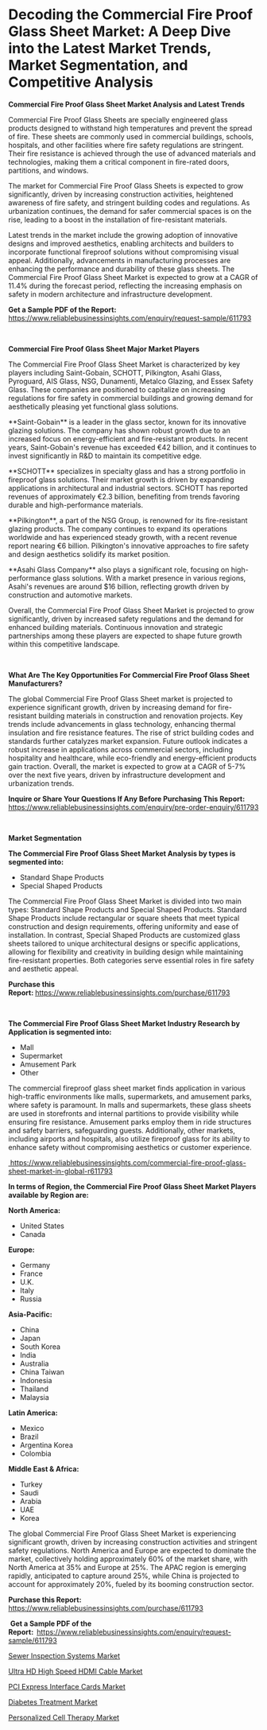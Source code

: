 <p><h1>Decoding the Commercial Fire Proof Glass Sheet Market: A Deep Dive into the Latest Market Trends, Market Segmentation, and Competitive Analysis</h1></p><p><strong>Commercial Fire Proof Glass Sheet Market Analysis and Latest Trends</strong></p>
<p><p>Commercial Fire Proof Glass Sheets are specially engineered glass products designed to withstand high temperatures and prevent the spread of fire. These sheets are commonly used in commercial buildings, schools, hospitals, and other facilities where fire safety regulations are stringent. Their fire resistance is achieved through the use of advanced materials and technologies, making them a critical component in fire-rated doors, partitions, and windows.</p><p>The market for Commercial Fire Proof Glass Sheets is expected to grow significantly, driven by increasing construction activities, heightened awareness of fire safety, and stringent building codes and regulations. As urbanization continues, the demand for safer commercial spaces is on the rise, leading to a boost in the installation of fire-resistant materials.</p><p>Latest trends in the market include the growing adoption of innovative designs and improved aesthetics, enabling architects and builders to incorporate functional fireproof solutions without compromising visual appeal. Additionally, advancements in manufacturing processes are enhancing the performance and durability of these glass sheets. The Commercial Fire Proof Glass Sheet Market is expected to grow at a CAGR of 11.4% during the forecast period, reflecting the increasing emphasis on safety in modern architecture and infrastructure development.</p></p>
<p><strong>Get a Sample PDF of the Report:&nbsp;</strong> <a href="https://www.reliablebusinessinsights.com/enquiry/request-sample/611793?utm_campaign=1113&utm_medium=2&utm_source=Github&utm_content=ia&utm_term=29092024&utm_id=commercial-fire-proof-glass-sheet">https://www.reliablebusinessinsights.com/enquiry/request-sample/611793</a></p>
<p>&nbsp;</p>
<p><strong>Commercial Fire Proof Glass Sheet Major Market Players</strong></p>
<p><p>The Commercial Fire Proof Glass Sheet Market is characterized by key players including Saint-Gobain, SCHOTT, Pilkington, Asahi Glass, Pyroguard, AIS Glass, NSG, Dunamenti, Metalco Glazing, and Essex Safety Glass. These companies are positioned to capitalize on increasing regulations for fire safety in commercial buildings and growing demand for aesthetically pleasing yet functional glass solutions.</p><p>**Saint-Gobain** is a leader in the glass sector, known for its innovative glazing solutions. The company has shown robust growth due to an increased focus on energy-efficient and fire-resistant products. In recent years, Saint-Gobain's revenue has exceeded €42 billion, and it continues to invest significantly in R&D to maintain its competitive edge.</p><p>**SCHOTT** specializes in specialty glass and has a strong portfolio in fireproof glass solutions. Their market growth is driven by expanding applications in architectural and industrial sectors. SCHOTT has reported revenues of approximately €2.3 billion, benefiting from trends favoring durable and high-performance materials.</p><p>**Pilkington**, a part of the NSG Group, is renowned for its fire-resistant glazing products. The company continues to expand its operations worldwide and has experienced steady growth, with a recent revenue report nearing €6 billion. Pilkington's innovative approaches to fire safety and design aesthetics solidify its market position.</p><p>**Asahi Glass Company** also plays a significant role, focusing on high-performance glass solutions. With a market presence in various regions, Asahi's revenues are around $16 billion, reflecting growth driven by construction and automotive markets.</p><p>Overall, the Commercial Fire Proof Glass Sheet Market is projected to grow significantly, driven by increased safety regulations and the demand for enhanced building materials. Continuous innovation and strategic partnerships among these players are expected to shape future growth within this competitive landscape.</p></p>
<p>&nbsp;</p>
<p><strong>What Are The Key Opportunities For Commercial Fire Proof Glass Sheet Manufacturers?</strong></p>
<p><p>The global Commercial Fire Proof Glass Sheet market is projected to experience significant growth, driven by increasing demand for fire-resistant building materials in construction and renovation projects. Key trends include advancements in glass technology, enhancing thermal insulation and fire resistance features. The rise of strict building codes and standards further catalyzes market expansion. Future outlook indicates a robust increase in applications across commercial sectors, including hospitality and healthcare, while eco-friendly and energy-efficient products gain traction. Overall, the market is expected to grow at a CAGR of 5-7% over the next five years, driven by infrastructure development and urbanization trends.</p></p>
<p><strong>Inquire or Share Your Questions If Any Before Purchasing This Report:</strong> <a href="https://www.reliablebusinessinsights.com/enquiry/pre-order-enquiry/611793?utm_campaign=1113&utm_medium=2&utm_source=Github&utm_content=ia&utm_term=29092024&utm_id=commercial-fire-proof-glass-sheet">https://www.reliablebusinessinsights.com/enquiry/pre-order-enquiry/611793</a></p>
<p>&nbsp;</p>
<p><strong>Market Segmentation</strong></p>
<p><strong>The Commercial Fire Proof Glass Sheet Market Analysis by types is segmented into:</strong></p>
<p><ul><li>Standard Shape Products</li><li>Special Shaped Products</li></ul></p>
<p><p>The Commercial Fire Proof Glass Sheet Market is divided into two main types: Standard Shape Products and Special Shaped Products. Standard Shape Products include rectangular or square sheets that meet typical construction and design requirements, offering uniformity and ease of installation. In contrast, Special Shaped Products are customized glass sheets tailored to unique architectural designs or specific applications, allowing for flexibility and creativity in building design while maintaining fire-resistant properties. Both categories serve essential roles in fire safety and aesthetic appeal.</p></p>
<p><strong>Purchase this Report:&nbsp;</strong><a href="https://www.reliablebusinessinsights.com/purchase/611793?utm_campaign=1113&utm_medium=2&utm_source=Github&utm_content=ia&utm_term=29092024&utm_id=commercial-fire-proof-glass-sheet">https://www.reliablebusinessinsights.com/purchase/611793</a></p>
<p>&nbsp;</p>
<p><strong>The Commercial Fire Proof Glass Sheet Market Industry Research by Application is segmented into:</strong></p>
<p><ul><li>Mall</li><li>Supermarket</li><li>Amusement Park</li><li>Other</li></ul></p>
<p><p>The commercial fireproof glass sheet market finds application in various high-traffic environments like malls, supermarkets, and amusement parks, where safety is paramount. In malls and supermarkets, these glass sheets are used in storefronts and internal partitions to provide visibility while ensuring fire resistance. Amusement parks employ them in ride structures and safety barriers, safeguarding guests. Additionally, other markets, including airports and hospitals, also utilize fireproof glass for its ability to enhance safety without compromising aesthetics or customer experience.</p></p>
<p><a href="https://www.reliablebusinessinsights.com/commercial-fire-proof-glass-sheet-market-in-global-r611793?utm_campaign=1113&utm_medium=2&utm_source=Github&utm_content=ia&utm_term=29092024&utm_id=commercial-fire-proof-glass-sheet">&nbsp;https://www.reliablebusinessinsights.com/commercial-fire-proof-glass-sheet-market-in-global-r611793</a></p>
<p><strong>In terms of Region, the Commercial Fire Proof Glass Sheet Market Players available by Region are:</strong></p>
<p>
    <p> <strong> North America: </strong>
        <ul>
            <li>United States</li>
            <li>Canada</li>
        </ul>
        </p> 
    <p> <strong> Europe: </strong>
        <ul>
            <li>Germany</li>
            <li>France</li>
            <li>U.K.</li>
            <li>Italy</li>
            <li>Russia</li>
        </ul>
        </p> 
    <p> <strong> Asia-Pacific: </strong>
        <ul>
            <li>China</li>
            <li>Japan</li>
            <li>South Korea</li>
            <li>India</li>
            <li>Australia</li>
            <li>China Taiwan</li>
            <li>Indonesia</li>
            <li>Thailand</li>
            <li>Malaysia</li>
        </ul>
        </p> 
    <p> <strong> Latin America: </strong>
        <ul>
            <li>Mexico</li>
            <li>Brazil</li>
            <li>Argentina Korea</li>
            <li>Colombia</li>
        </ul>
        </p> 
    <p> <strong> Middle East & Africa: </strong>
        <ul>
            <li>Turkey</li>
            <li>Saudi</li>
            <li>Arabia</li>
            <li>UAE</li>
            <li>Korea</li>
        </ul>
    </p>
    </p>
<p><p>The global Commercial Fire Proof Glass Sheet Market is experiencing significant growth, driven by increasing construction activities and stringent safety regulations. North America and Europe are expected to dominate the market, collectively holding approximately 60% of the market share, with North America at 35% and Europe at 25%. The APAC region is emerging rapidly, anticipated to capture around 25%, while China is projected to account for approximately 20%, fueled by its booming construction sector.</p></p>
<p><strong>Purchase this Report: </strong><a href="https://www.reliablebusinessinsights.com/purchase/611793?utm_campaign=1113&utm_medium=2&utm_source=Github&utm_content=ia&utm_term=29092024&utm_id=commercial-fire-proof-glass-sheet">https://www.reliablebusinessinsights.com/purchase/611793</a></p>
<p>&nbsp;<strong>Get a Sample PDF of the Report:&nbsp;&nbsp;</strong><a href="https://www.reliablebusinessinsights.com/enquiry/request-sample/611793?utm_campaign=1113&utm_medium=2&utm_source=Github&utm_content=ia&utm_term=29092024&utm_id=commercial-fire-proof-glass-sheet">https://www.reliablebusinessinsights.com/enquiry/request-sample/611793</a></p>
<p><strong></strong></p>
<p><p><a href="https://github.com/THOMPKINSLEO/Market-Research-Report-List-1/blob/main/sewer-inspection-systems-market.md?utm_campaign=1113&utm_medium=2&utm_source=Github&utm_content=ia&utm_term=29092024&utm_id=commercial-fire-proof-glass-sheet">Sewer Inspection Systems Market</a></p><p><a href="https://issuu.com/reportprime-2/docs/ultra-hd-high-speed-hdmi-cable-mark_5839a2daced0a6?utm_campaign=1113&utm_medium=2&utm_source=Github&utm_content=ia&utm_term=29092024&utm_id=commercial-fire-proof-glass-sheet">Ultra HD High Speed HDMI Cable Market</a></p><p><a href="https://issuu.com/reportprime-2/docs/pci-express-interface-cards-market-_31f5794f93b8ee?utm_campaign=1113&utm_medium=2&utm_source=Github&utm_content=ia&utm_term=29092024&utm_id=commercial-fire-proof-glass-sheet">PCI Express Interface Cards Market</a></p><p><a href="https://www.linkedin.com/pulse/diabetes-treatment-market-strategic-insights-product-evolution-beype?utm_campaign=1113&utm_medium=2&utm_source=Github&utm_content=ia&utm_term=29092024&utm_id=commercial-fire-proof-glass-sheet">Diabetes Treatment Market</a></p><p><a href="https://www.linkedin.com/pulse/global-personalized-cell-therapy-market-size-expected-reach-jzhle?utm_campaign=1113&utm_medium=2&utm_source=Github&utm_content=ia&utm_term=29092024&utm_id=commercial-fire-proof-glass-sheet">Personalized Cell Therapy Market</a></p></p>